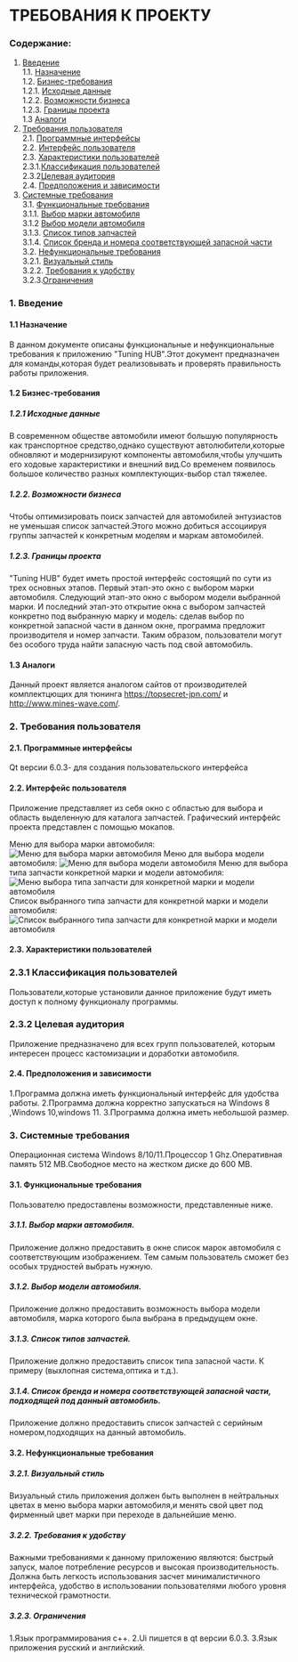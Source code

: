 # ТРЕБОВАНИЯ К ПРОЕКТУ

### Содержание:
1. [Введение](#1) <br>
 1.1. [Назначение](#1.1) <br>
 1.2. [Бизнес-требования](#1.2) <br>
   1.2.1. [Исходные данные](#1.2.1) <br>
   1.2.2. [Возможности бизнеса](#1.2.2) <br>
   1.2.3. [Границы проекта](#1.2.3) <br>
 1.3 [Аналоги](#1.3) <br>
2. [Требования пользователя](#2) <br>
2.1. [Программные интерфейсы](#2.1) <br>
2.2. [Интерфейс пользователя](#2.2) <br>
2.3. [Характеристики пользователей](#2.3) <br>
2.3.1.[Классификация пользователей](#2.3.1) <br>
2.3.2[Целевая аудитория](#2.3.2) <br>
2.4. [Предположения и зависимости](#2.4) <br>
3. [Системные требования](#3) <br>
3.1. [Функциональные требования](#3.1) <br>
3.1.1. [Выбор марки автомобиля](#3.1.1) <br>
3.1.2 [Выбор модели автомобиля](#3.1.2) <br>
3.1.3. [Список типов запчастей](#3.1.3) <br>
3.1.4. [Список бренда и номера соответствующей запасной части](#3.1.4) <br>
3.2. [Нефункциональные требования](#3.2) <br>
3.2.1. [Визуальный стиль](#3.2.1) <br>
3.2.2. [Требования к удобству](#3.2.2) <br>
3.2.3.[Ограничения](#3.2.3)<br>

### 1. Введение <a name="1"></a>
#### 1.1 Назначение <a name="1.1"></a>
В данном документе описаны функциональные и нефункциональные требования к приложению "Tuning HUB".Этот документ предназначен для команды,которая будет реализовывать и проверять правильность работы приложения.

#### 1.2 Бизнес-требования <a name="1.2"></a>
##### 1.2.1 Исходные данные <a name="1.2.1"></a>
В современном обществе автомобили имеют большую популярность как транспортное средство,однако существуют автолюбители,которые обновляют и модернизируют компоненты автомобиля,чтобы улучшить его ходовые характеристики и внешний вид.Со временем появилось большое количество разных комплектующих-выбор стал тяжелее.
##### 1.2.2. Возможности бизнеса <a name="1.2.2"></a>
Чтобы оптимизировать поиск запчастей для автомобилей энтузиастов не уменьшая список запчастей.Этого можно добиться ассоциируя группы запчастей к конкретным моделям и маркам автомобилей.

##### 1.2.3. Границы проекта <a name="1.2.3"></a>
"Tuning HUB" будет  иметь простой интерфейс состоящий по сути из трех основных этапов. Первый этап-это окно с выбором марки автомобиля. Следующий этап-это окно с выбором модели выбранной марки. И последний этап-это открытие окна с выбором запчастей конкретно под выбранную марку и модель: сделав выбор по конкретной запасной части в данном окне,   программа предложит производителя и номер запчасти. Таким образом, пользователи могут без особого труда найти запасную часть под свой автомобиль.

#### 1.3 Аналоги <a name="1.3"></a>
Данный проект является аналогом сайтов от производителей комплектцющих для тюнинга https://topsecret-jpn.com/ и http://www.mines-wave.com/.

### 2. Требования пользователя <a name="2"></a>
#### 2.1. Программные интерфейсы <a name="2.1"></a>
Qt версии 6.0.3- для создания пользовательского интерфейса

#### 2.2. Интерфейс пользователя <a name="2.2"></a>
Приложение представляет из себя окно с областью для выбора и область выделенную для каталога запчастей.
Графический интерфейс проекта представлен с помощью мокапов.

Меню для выбора марки автомобиля:
![Меню для выбора  марки автомобиля](mockups/VehicleChoice1.png)
Меню для выбора модели автомобиля:
![Меню для выбора модели автомобиля](mockups/Modelchoice.png)
Меню для выбора типа запчасти конкретной марки и модели автомобиля:
![Меню выбора типа запчасти для конкретной марки и модели автомобиля](mockups/tuningchoice.png)
Список выбранного типа запчасти для конкретной марки и модели автомобиля:
![Список выбранного типа запчасти для конкретной марки и модели автомобиля](mockups/tuningtable.png)


#### 2.3. Характеристики пользователей <a name="2.3"></a>
### 2.3.1 Классификация пользователей <a name="2.3.1"></a>
Пользователи,которые установили данное приложение будут иметь доступ к полному функционалу программы.
### 2.3.2 Целевая аудитория <a name="2.3.2"></a>
Приложение предназначено для всех групп пользователей, которым интересен процесс кастомизации и доработки автомобиля.

#### 2.4. Предположения и зависимости <a name="2.4"></a>
1.Программа должна иметь функциональный интерфейс для удобства работы.
2.Программа должна корректно запускаться на Windows 8 ,Windows 10,windows 11.
3.Программа должна иметь небольшой размер.


### 3. Системные требования <a name="3"></a>
 Операционная система Windows 8/10/11.Процессор 1 Ghz.Оперативная память 512 MB.Свободное место на жестком диске до 600 MB.

#### 3.1. Функциональные требования <a name="3.1"></a>
Пользователю предоставлены возможности, представленные ниже.

##### 3.1.1. Выбор марки автомобиля.<a name="3.1.1"></a>
Приложение должно предоставить в окне список марок автомобиля с соответствующим изображением. Тем самым пользователь сможет без особых трудностей выбрать нужную.
##### 3.1.2. Выбор модели автомобиля.<a name="3.1.2"></a>
Приложение должно предоставить возможность выбора модели автомобиля, марка которого была выбрана в предыдущем окне.
##### 3.1.3. Список типов запчастей.<a name="3.1.3"></a>
Приложение должно предоставить список типа запасной части. К примеру (выхлопная система,оптика и т.д.).
##### 3.1.4. Список бренда и номера соответствующей запасной части, подходящей под данный автомобиль.<a name="3.1.4"></a>
Приложение должно предоставить список запчастей с серийным номером,подходящих на данный автомобиль.

#### 3.2. Нефункциональные требования <a name="3.2"></a>
##### 3.2.1. Визуальный стиль <a name="3.2.1"></a>
Визуальный стиль приложения должен быть выполнен в нейтральных цветах в меню выбора марки автомобиля,и менять свой цвет под фирменный цвет марки при переходе в дальнейшие меню.
##### 3.2.2. Требования к удобству <a name="3.2.2"></a>
Важными требованиями к  данному приложению являются: быстрый запуск, малое потребление ресурсов и высокая производительность.
Должна быть легкость использования засчет минималистичного интерфейса, удобство в использовании пользователями любого уровня технической грамотности.

 ##### 3.2.3. Ограничения <a name="3.2.3"></a>
1.Язык программирования c++.
2.Ui пишется в qt версии 6.0.3.
3.Язык приложения русский и английский.
